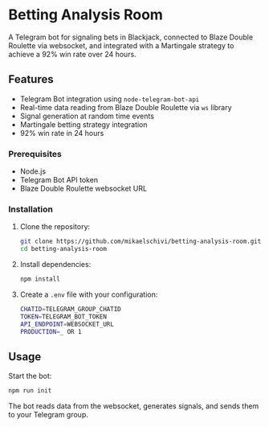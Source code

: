# Betting Analysis Room

A Telegram bot for signaling bets in Blackjack, connected to Blaze Double Roulette via websocket, and integrated with a Martingale strategy to achieve a 92% win rate over 24 hours.

## Features

- Telegram Bot integration using `node-telegram-bot-api`
- Real-time data reading from Blaze Double Roulette via `ws` library
- Signal generation at random time events
- Martingale betting strategy integration
- 92% win rate in 24 hours

### Prerequisites

- Node.js
- Telegram Bot API token
- Blaze Double Roulette websocket URL

### Installation

1. Clone the repository:
    ```sh
    git clone https://github.com/mikaelschivi/betting-analysis-room.git
    cd betting-analysis-room
    ```

2. Install dependencies:
    ```sh
    npm install
    ```

3. Create a `.env` file with your configuration:
    ```sh
    CHATID=TELEGRAM_GROUP_CHATID
    TOKEN=TELEGRAM_BOT_TOKEN
    API_ENDPOINT=WEBSOCKET_URL
    PRODUCTION=_ OR 1
    ```

## Usage

Start the bot:
```sh
npm run init
```

The bot reads data from the websocket, generates signals, and sends them to your Telegram group.